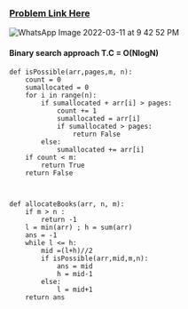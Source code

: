 ### [Problem Link Here](https://www.codingninjas.com/codestudio/guided-paths/data-structures-algorithms/content/118621/offering/1377951)

![WhatsApp Image 2022-03-11 at 9 42 52 PM](https://user-images.githubusercontent.com/88735632/157906623-c0db48fb-6456-4c6f-8adb-066be93242ae.jpeg)

#### Binary search approach T.C = O(NlogN)

```
def isPossible(arr,pages,m, n):
    count = 0
    sumallocated = 0
    for i in range(n):
        if sumallocated + arr[i] > pages:
            count += 1
            sumallocated = arr[i]
            if sumallocated > pages:
                return False        
        else:
            sumallocated += arr[i]
    if count < m:
        return True
    return False
            
     

def allocateBooks(arr, n, m):
    if m > n :
        return -1   
    l = min(arr) ; h = sum(arr)
    ans = -1
    while l <= h:
        mid =(l+h)//2
        if isPossible(arr,mid,m,n):
            ans = mid
            h = mid-1
        else:
            l = mid+1
    return ans
```
